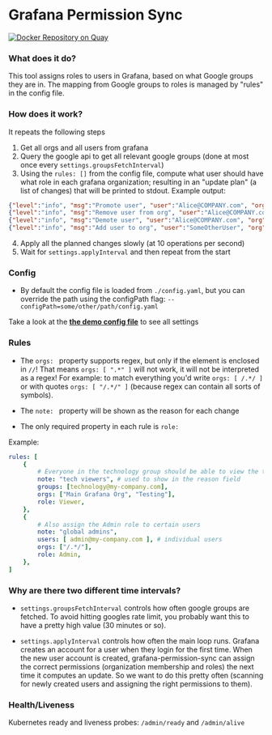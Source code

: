 # Grafana Permission Sync
[![Docker Repository on Quay](https://quay.io/repository/google-cloud-tools/grafana-permission-sync/status "Docker Repository on Quay")](https://quay.io/repository/google-cloud-tools/grafana-permission-sync)

### What does it do?
This tool assigns roles to users in Grafana, based on what Google groups they are in.
The mapping from Google groups to roles is managed by "rules" in the config file.

### How does it work?
It repeats the following steps
1. Get all orgs and all users from grafana
2. Query the google api to get all relevant google groups (done at most once every `settings.groupsFetchInterval`)
3. Using the `rules: []` from the config file, compute what user should have what role in each grafana organization;
  resulting in an "update plan" (a list of changes) that will be printed to stdout.
  Example output:
  ```json
  {"level":"info", "msg":"Promote user", "user":"Alice@COMPANY.com", "org":"Some Org Name [INT]", "oldRole":"Viewer", "role":"Admin"}
  {"level":"info", "msg":"Remove user from org", "user":"Alice@COMPANY.com", "org":"Controlling"}
  {"level":"info", "msg":"Demote user", "user":"Alice@COMPANY.com", "org":"Some Org Name [PRD]", "oldRole":"Admin", "role":"Viewer"}
  {"level":"info", "msg":"Add user to org", "user":"SomeOtherUser", "org":"Some Org Name [PRD]", "role":"Viewer"}
  ```

4. Apply all the planned changes slowly (at 10 operations per second)
5. Wait for `settings.applyInterval` and then repeat from the start


### Config

- By default the config file is loaded from `./config.yaml`,
  but you can override the path using the configPath flag: `--configPath=some/other/path/config.yaml`

Take a look at the [**the demo config file**](https://github.com/cloudworkz/grafana-permission-sync/blob/master/demoConfig.yaml) to see all settings



### Rules
    
- The `orgs: ` property supports regex, but only if the element is enclosed in `//`!
    That means `orgs: [ ".*" ]` will not work, it will not be interpreted as a regex!
    For example: to match everything you'd write `orgs: [ /.*/ ]` or with quotes `orgs: [ "/.*/" ]` (because regex can contain all sorts of symbols).

- The `note: ` property will be shown as the reason for each change

- The only required property in each rule is `role: ` 

Example:
```yaml
rules: [
    {
        # Everyone in the technology group should be able to view the two grafana organizations
        note: "tech viewers", # used to show in the reason field
        groups: [technology@my-company.com],
        orgs: ["Main Grafana Org", "Testing"],
        role: Viewer,
    },
    {
        # Also assign the Admin role to certain users 
        note: "global admins", 
        users: [ admin@my-company.com ], # individual users
        orgs: ["/.*/"],
        role: Admin,
    },
] 
```


### Why are there two different time intervals?

- `settings.groupsFetchInterval` controls how often google groups are fetched.
  To avoid hitting googles rate limit, you probably want this to have a pretty high value (30 minutes or so).

- `settings.applyInterval` controls how often the main loop runs.
  Grafana creates an account for a user when they login for the first time.
  When the new user account is created, grafana-permission-sync can assign the correct
  permissions (organization membership and roles) the next time it computes an update.
  So we want to do this pretty often (scanning for newly created users and assigning the right permissions to them).

### Health/Liveness

Kubernetes ready and liveness probes: `/admin/ready` and `/admin/alive`